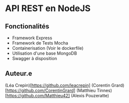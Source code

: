 # API REST en NodeJS

## Fonctionalités 
* Framework Express
* Framework de Tests Mocha
* Containerisation (Voir le dockerfile) 
* Utilisation d'une base MongoDB
* Swagger à disposition

## Auteur.e
(Léa Crepin)[https://github.com/leacrepin]
(Corentin Grard)[https://github.com/CorentinGrard]
(Matthieu Tinnes)[https://github.com/Matthieu42]
(Alexis Pouzeratte)

